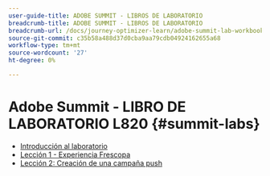 ```yaml
---
user-guide-title: ADOBE SUMMIT - LIBROS DE LABORATORIO
breadcrumb-title: ADOBE SUMMIT - LIBROS DE LABORATORIO
breadcrumb-url: /docs/journey-optimizer-learn/adobe-summit-lab-workbooks/overview.html
source-git-commit: c35b58a488d37d0cba9aa79cdb04924162655a68
workflow-type: tm+mt
source-wordcount: '27'
ht-degree: 0%

---
```



# Adobe Summit - LIBRO DE LABORATORIO L820 {#summit-labs}

+ [Introducción al laboratorio](/help/summit/l820-lab-workbook/lab-overview.md)
+ [Lección 1 - Experiencia Frescopa](/help/summit/l820-lab-workbook/lesson-1-experience-frescopa.md)
+ [Lección 2: Creación de una campaña push](/help/summit/l820-lab-workbook/lesson-2-create-a-push-campaign.md)
